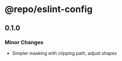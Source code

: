 # @repo/eslint-config

## 0.1.0

### Minor Changes

- Simpler masking with clipping path, adjust shapes
